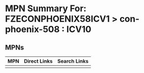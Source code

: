 



# MPN Summary For: FZECONPHOENIX58ICV1 > con-phoenix-508 : ICV10

## MPNs
  

|MPN|Direct Links|Search Links|
| :--- | :--- | :--- |
||||
